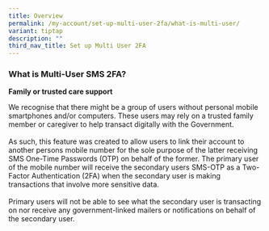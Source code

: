 ```yaml
---
title: Overview
permalink: /my-account/set-up-multi-user-2fa/what-is-multi-user/
variant: tiptap
description: ""
third_nav_title: Set up Multi User 2FA
---
```

<h3>What is Multi-User SMS 2FA?</h3>
<p><strong>Family or trusted care support</strong>
</p>
<p>We recognise that there might be a group of users without personal mobile
smartphones and/or computers. These users may rely on a trusted family
member or caregiver to help transact digitally with the Government.
<br>
<br>As such, this feature was created to allow users to link their account
to another persons mobile number for the sole purpose of the latter receiving
SMS One-Time Passwords (OTP) on behalf of the former. The primary user
of the mobile number will receive the secondary users SMS-OTP as a Two-Factor
Authentication (2FA) when the secondary user is making transactions that
involve more sensitive data.
<br>
<br>Primary users will not be able to see what the secondary user is transacting
on nor receive any government-linked mailers or notifications on behalf
of the secondary user.</p>
<p></p>